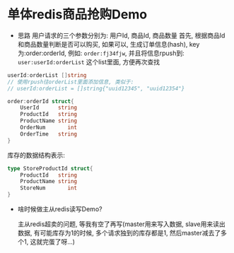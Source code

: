 # 单体redis商品抢购Demo

- 思路
用户请求的三个参数分别为: 用户Id, 商品Id, 商品数量
首先, 根据商品Id和商品数量判断是否可以购买, 如果可以, 生成订单信息(hash), key为:order:orderId, 例如: `order:fj34fjw`, 并且将信息rpush到: `user:userId:orderList` 这个list里面, 方便再次查找
```go
userId:orderList []string
// 使用rpush往orderList里面添加信息, 类似于:
// userId:orderList = []string{"uuid12345", "uuid12354"}
```

```go
order:orderId struct{
    UserId      string
    ProductId   string
    ProductName string
    OrderNum       int
    OrderTime   string
}
```

库存的数据结构表示:
```go
type StoreProductId struct{
    ProductId   string
    ProductName string
    StoreNum       int
}
```

- 啥时候做主从redis读写Demo?

    主从redis超卖的问题, 等我有空了再写(master用来写入数据, slave用来读出数据, 有可能库存为1的时候, 多个请求独到的库存都是1, 然后master减去了多个1, 这就完蛋了呀...)

